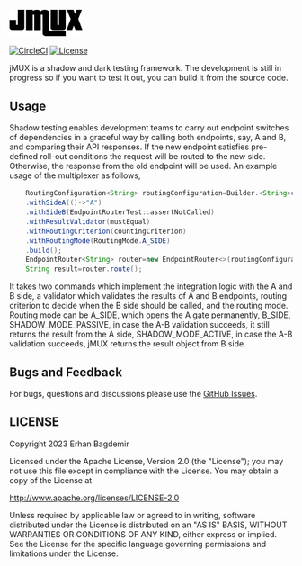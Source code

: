 <br/>
<img src="https://github.com/notingolmo/jmux/blob/main/media/jmux.png" width="130" />

[![CircleCI](https://dl.circleci.com/status-badge/img/circleci/MijSkLN7jgimc5d7X5xmw1/Cme7KtQEisA8WcpiPBhMCP/tree/main.svg?style=svg&circle-token=7010818212d0b87edb68ac4e0ad06609d52f7426)](https://dl.circleci.com/status-badge/redirect/circleci/MijSkLN7jgimc5d7X5xmw1/Cme7KtQEisA8WcpiPBhMCP/tree/main)
[![License](https://img.shields.io/badge/License-Apache%202.0-blue.svg)](https://opensource.org/licenses/Apache-2.0)

jMUX is a shadow and dark testing framework. The development is still in progress so if you want to
test it out, you can build it from the source code.

## Usage

Shadow testing enables development teams to carry out endpoint switches of dependencies in a
graceful way by calling both endpoints, say, A and B, and comparing their API responses. If the new
endpoint satisfies pre-defined roll-out conditions the request will be routed to the new side.
Otherwise, the response from the old endpoint will be used. An example usage of the multiplexer as
follows,

```java
    RoutingConfiguration<String> routingConfiguration=Builder.<String>create()
    .withSideA(()->"A")
    .withSideB(EndpointRouterTest::assertNotCalled)
    .withResultValidator(mustEqual)
    .withRoutingCriterion(countingCriterion)
    .withRoutingMode(RoutingMode.A_SIDE)
    .build();
    EndpointRouter<String> router=new EndpointRouter<>(routingConfiguration);
    String result=router.route();
```

It takes two commands which implement the integration logic with the A and B side, a validator
which validates the results of A and B endpoints, routing criterion to decide when the B side should
be
called, and the routing mode. Routing mode can be A_SIDE, which opens the A gate permanently,
B_SIDE, SHADOW_MODE_PASSIVE, in case the A-B validation succeeds, it still returns the result from
the A side, SHADOW_MODE_ACTIVE, in case the A-B validation succeeds, jMUX returns the result object
from B side.

## Bugs and Feedback

For bugs, questions and discussions please use
the [GitHub Issues](https://github.com/notingolmo/jmux/issues).

 
## LICENSE

Copyright 2023 Erhan Bagdemir

Licensed under the Apache License, Version 2.0 (the "License");
you may not use this file except in compliance with the License.
You may obtain a copy of the License at

http://www.apache.org/licenses/LICENSE-2.0

Unless required by applicable law or agreed to in writing, software
distributed under the License is distributed on an "AS IS" BASIS,
WITHOUT WARRANTIES OR CONDITIONS OF ANY KIND, either express or implied.
See the License for the specific language governing permissions and
limitations under the License.

[license]:LICENSE-2.0.txt
[license img]:https://img.shields.io/badge/License-Apache%202-blue.svg

